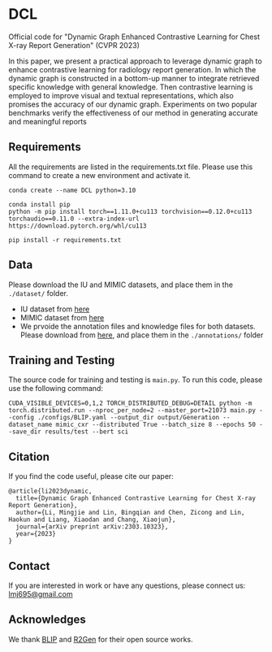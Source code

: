 # DCL
Official code for "Dynamic Graph Enhanced Contrastive Learning for Chest X-ray Report Generation" (CVPR 2023)

In this paper, we present a practical approach to leverage dynamic graph to enhance contrastive learning for radiology report generation. In which the dynamic graph is constructed in a bottom-up manner to integrate retrieved specific knowledge with general knowledge. Then contrastive learning is employed to improve visual and textual representations, which also promises the accuracy of our dynamic graph. Experiments on two popular benchmarks verify the effectiveness of our method in generating accurate and meaningful reports

## Requirements

All the requirements are listed in the requirements.txt file.
Please use this command to create a new environment and activate it.
```
conda create --name DCL python=3.10

conda install pip
python -m pip install torch==1.11.0+cu113 torchvision==0.12.0+cu113 torchaudio==0.11.0 --extra-index-url https://download.pytorch.org/whl/cu113

pip install -r requirements.txt
```  

## Data

Please download the IU and MIMIC datasets, and place them in the `./dataset/` folder.

- IU dataset from [here](https://iuhealth.org/find-medical-services/x-rays)
- MIMIC dataset from [here](https://physionet.org/content/mimic-cxr-jpg/2.0.0/)
- We prvoide the annotation files and knowledge files for both datasets. Please download from [here](https://drive.google.com/drive/folders/1BX_Fbs6FVeCtr6xOLdi-YHAYHAy7lCDv?usp=sharing), and place them in the `./annotations/` folder


## Training and Testing

The source code for training and testing is `main.py`.
To run this code, please use the following command:

```
CUDA_VISIBLE_DEVICES=0,1,2 TORCH_DISTRIBUTED_DEBUG=DETAIL python -m torch.distributed.run --nproc_per_node=2 --master_port=21073 main.py --config ./configs/BLIP.yaml --output_dir output/Generation --dataset_name mimic_cxr --distributed True --batch_size 8 --epochs 50 --save_dir results/test --bert sci
```


## Citation
If you find the code useful, please cite our paper:
~~~
@article{li2023dynamic,
  title={Dynamic Graph Enhanced Contrastive Learning for Chest X-ray Report Generation},
  author={Li, Mingjie and Lin, Bingqian and Chen, Zicong and Lin, Haokun and Liang, Xiaodan and Chang, Xiaojun},
  journal={arXiv preprint arXiv:2303.10323},
  year={2023}
}
~~~


## Contact

If you are interested in work or have any questions, please connect us: lmj695@gmail.com

## Acknowledges

We thank [BLIP](https://github.com/salesforce/BLIP) and [R2Gen](https://github.com/cuhksz-nlp/R2Gen) for their open source works.

